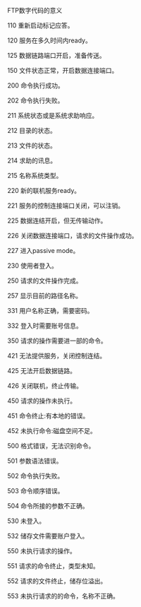 FTP数字代码的意义

110 重新启动标记应答。 

120 服务在多久时间内ready。 

125 数据链路端口开启，准备传送。 

150 文件状态正常，开启数据连接端口。

 200 命令执行成功。 

202 命令执行失败。 

211 系统状态或是系统求助响应。 

212 目录的状态。

 213 文件的状态。 

214 求助的讯息。

 215 名称系统类型。 

220 新的联机服务ready。 

221 服务的控制连接端口关闭，可以注销。 

225 数据连结开启，但无传输动作。 

226 关闭数据连接端口，请求的文件操作成功。 

227 进入passive mode。 

230 使用者登入。 

250 请求的文件操作完成。 

257 显示目前的路径名称。 

331 用户名称正确，需要密码。 

332 登入时需要账号信息。 

350 请求的操作需要进一部的命令。 

421 无法提供服务，关闭控制连结。 

425 无法开启数据链路。 

426 关闭联机，终止传输。 

450 请求的操作未执行。 

451 命令终止:有本地的错误。 

452 未执行命令:磁盘空间不足。 

500 格式错误，无法识别命令。 

501 参数语法错误。 

502 命令执行失败。 

503 命令顺序错误。 

504 命令所接的参数不正确。 

530 未登入。  

532 储存文件需要账户登入。 

550 未执行请求的操作。 

551 请求的命令终止，类型未知。 

552 请求的文件终止，储存位溢出。   

553 未执行请求的的命令，名称不正确。